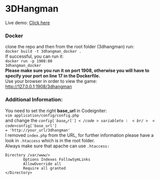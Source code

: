 # 3DHangman

Live demo:
<a href = 'http://3dhangman.virtualcollaboration.co.uk'>Click here</a> <br />

### Docker
clone the repo and then from the root folder (3dhangman) run:<br />
<code>docker build -t 3dhangman_docker .</code> </br>
If successful, you can run it: <br />
<code>docker run -p 1908:80  3dhangman_docker</code><br />
<b> Please make sure you run it on port 1908, otherwise you will have to specify your port on line 17 in the Dockerfile.</b><br />
Use your browser in order to view the game: http://127.0.0.1:1908/3dhangman

### Additional Information:
You need to set the right <b>base_url</b> in Codeigniter: <br />
<code>vim application/config/config.php</code> <br />
and change the <code>$config['base_url']</code> variable to: <br />
<code>$config['base_url'] = 'http://your_url/3dhangman'</code>
<br />
I removed <code>index.php</code> from the URL, for further information please have a look in <code>.htaccess</code> which is in the root folder.
<br />
Always make sure that apache can use <code>.htaccess:</code><br />
```
Directory /var/www/>
        Options Indexes FollowSymLinks
        AllowOverride all
        Require all granted
</Directory>
```
